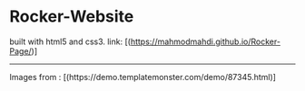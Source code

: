 # Rocker-Website
built with html5 and css3. link: [(https://mahmodmahdi.github.io/Rocker-Page/)]
<hr>
Images from : [(https://demo.templatemonster.com/demo/87345.html)]
